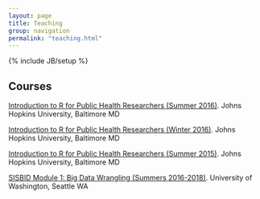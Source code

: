 ```yaml
---
layout: page
title: Teaching
group: navigation
permalink: "teaching.html"
---
```

{% include JB/setup %}

Courses
-------------

[Introduction to R for Public Health Researchers (Summer 2016)](http://www.aejaffe.com/summerR_2016/). Johns Hopkins University, Baltimore MD

[Introduction to R for Public Health Researchers (Winter 2016)](http://www.aejaffe.com/winterR_2016/). Johns Hopkins University, Baltimore MD

[Introduction to R for Public Health Researchers (Summer 2015)](http://www.aejaffe.com/summerR_2015/). Johns Hopkins University, Baltimore MD

[SISBID Module 1: Big Data Wrangling (Summers 2016-2018)](http://sisbid.github.io/Module1/). University of Washington, Seattle WA
